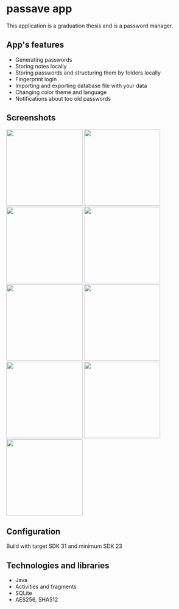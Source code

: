 # passave app
This application is a graduation thesis and is a password manager.

## App's features
* Generating passwords
* Storing notes locally
* Storing passwords and structuring them by folders locally
* Fingerprint login
* Importing and exporting database file with your data
* Changing color theme and language
* Notifications about too old passwords

## Screenshots
<img src='https://github.com/alexandrakomkova/passave/assets/68143252/25b87a04-f986-4084-aa2f-9b07d41b65b8' width='200'>
<img src='https://github.com/alexandrakomkova/passave/assets/68143252/f40b4483-212e-4331-a628-28a7eaa6ab24' width='200'>
<img src='https://github.com/alexandrakomkova/passave/assets/68143252/e5d513f9-a02d-4c98-9f86-71ec00966e10' width='200'>
<img src='https://github.com/alexandrakomkova/passave/assets/68143252/b33a3f90-e11d-4fe1-bc0f-2fcfb2b9aef4' width='200'>
<img src='https://github.com/alexandrakomkova/passave/assets/68143252/00891ccc-d8a2-4f26-ad19-94076265562c' width='200'>
<img src='https://github.com/alexandrakomkova/passave/assets/68143252/88599d7b-7195-4202-a680-668f3b03f6d6' width='200'>
<img src='https://github.com/alexandrakomkova/passave/assets/68143252/1f84951d-11b1-43a2-994d-dabdb20f8429' width='200'>
<img src='https://github.com/alexandrakomkova/passave/assets/68143252/813b2f71-2474-4d04-a054-8baa0e4248ee' width='200'>
<img src='https://github.com/alexandrakomkova/passave/assets/68143252/a80c8f72-e4d3-49dc-8b49-ccf1f196f88a' width='200'>

## Configuration
Build with target SDK 31 and minimum SDK 23

## Technologies and libraries
* Java
* Activities and fragments
* SQLite
* AES256, SHA512
